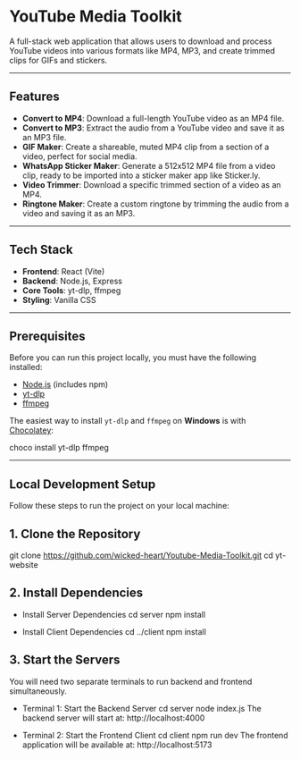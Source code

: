 # YouTube Media Toolkit

A full-stack web application that allows users to download and process YouTube videos into various formats like MP4, MP3, and create trimmed clips for GIFs and stickers.

---

## Features

- **Convert to MP4**: Download a full-length YouTube video as an MP4 file.  
- **Convert to MP3**: Extract the audio from a YouTube video and save it as an MP3 file.  
- **GIF Maker**: Create a shareable, muted MP4 clip from a section of a video, perfect for social media.  
- **WhatsApp Sticker Maker**: Generate a 512x512 MP4 file from a video clip, ready to be imported into a sticker maker app like Sticker.ly.  
- **Video Trimmer**: Download a specific trimmed section of a video as an MP4.  
- **Ringtone Maker**: Create a custom ringtone by trimming the audio from a video and saving it as an MP3.  

---

## Tech Stack

- **Frontend**: React (Vite)  
- **Backend**: Node.js, Express  
- **Core Tools**: yt-dlp, ffmpeg  
- **Styling**: Vanilla CSS  

---

## Prerequisites

Before you can run this project locally, you must have the following installed:

- [Node.js](https://nodejs.org/) (includes npm)  
- [yt-dlp](https://github.com/yt-dlp/yt-dlp)  
- [ffmpeg](https://ffmpeg.org/)  

 The easiest way to install `yt-dlp` and `ffmpeg` on **Windows** is with [Chocolatey](https://chocolatey.org/):

choco install yt-dlp ffmpeg

---

## Local Development Setup

Follow these steps to run the project on your local machine:

## 1. Clone the Repository

git clone https://github.com/wicked-heart/Youtube-Media-Toolkit.git
cd yt-website

## 2. Install Dependencies

- Install Server Dependencies
cd server
npm install

- Install Client Dependencies
cd ../client
npm install

## 3. Start the Servers

You will need two separate terminals to run backend and frontend simultaneously.

- Terminal 1: Start the Backend Server
cd server
node index.js
The backend server will start at: http://localhost:4000

- Terminal 2: Start the Frontend Client
cd client
npm run dev
The frontend application will be available at: http://localhost:5173